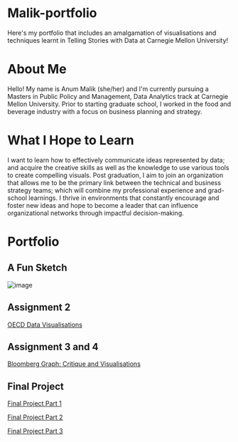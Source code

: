 # Malik-portfolio
Here's my portfolio that includes an amalgamation of visualisations and techniques learnt in Telling Stories with Data at Carnegie Mellon University!

# About Me
Hello! My name is Anum Malik (she/her) and I'm currently pursuing a Masters in Public Policy and Management, Data Analytics track at Carnegie Mellon University. Prior to starting graduate school, I worked in the food and beverage industry with a focus on business planning and strategy. 

# What I Hope to Learn
I want to learn how to effectively communicate ideas represented by data; and acquire the creative skills as well as the knowledge to use various tools to create compelling visuals. Post graduation, I aim to join an organization that allows me to be the primary link between the technical and business strategy teams; which will combine my professional experience and grad-school learnings. I thrive in environments that constantly encourage and foster new ideas and hope to become a leader that can influence organizational networks through impactful decision-making.

# Portfolio
## A Fun Sketch 
![image](https://user-images.githubusercontent.com/75527838/138967508-ff7e45e2-b3ec-4212-95df-710fcc542a08.png)

## Assignment 2

[OECD Data Visualisations](/datavisual2.md)

## Assignment 3 and 4

[Bloomberg Graph: Critique and Visualisations](/critiqueandvisuals.md)


## Final Project 
[Final Project Part 1](/final_project_AnumMalik.md) 


[Final Project Part 2](/final_project_AnumMalik2.md) 


[Final Project Part 3](/final_project_AnumMalik3.md) 
